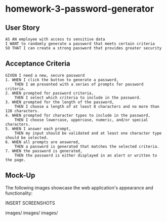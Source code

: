 # homework-3-password-generator

## User Story

```
AS AN employee with access to sensitive data
I WANT to randomly generate a password that meets certain criteria
SO THAT I can create a strong password that provides greater security
```

## Acceptance Criteria

```
GIVEN I need a new, secure password
1. WHEN I click the button to generate a password,
    THEN I am presented with a series of prompts for password criteria.
2. WHEN prompted for password criteria,
    THEN I select which criteria to include in the password.
3. WHEN prompted for the length of the password, 
    THEN I choose a length of at least 8 characters and no more than 128 characters.
4. WHEN prompted for character types to include in the password,
    THEN I choose lowercase, uppercase, numeric, and/or special characters.
5. WHEN I answer each prompt,
    THEN my input should be validated and at least one character type should be selected.
6. WHEN all prompts are answered,
    THEN a password is generated that matches the selected criteria.
7. WHEN the password is generated,
    THEN the password is either displayed in an alert or written to the page.
```

## Mock-Up

The following images showcase the web application's appearance and functionality:

INSERT SCREENSHOTS

images/
images/
images/
